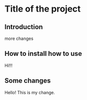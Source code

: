 # Title of the project

## Introduction
more changes

## How to install how to use
Hi!!!

## Some changes
Hello! This is my change.